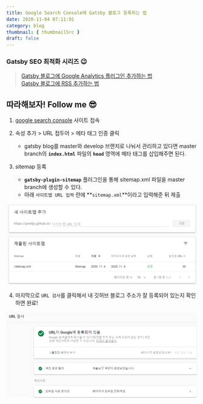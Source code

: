```yaml
---
title: Google Search Console에 Gatsby 블로그 등록하는 법
date: 2020-11-04 07:11:91
category: blog
thumbnail: { thumbnailSrc }
draft: false
---
```

### Gatsby  SEO 최적화 시리즈 😉  
> [Gatsby 블로그에 Google Analytics 플러그인 추가하는 법](https://janeljs.github.io/blog/google-analytics/)  
[Gatsby 블로그에 RSS 추가하는 법](https://janeljs.github.io/blog/rss/)


## 따라해보자! Follow me 😎
1. [google search console](https://search.google.com/search-console/about) 사이트 접속 

2. 속성 추가 > URL 접두어 > 메타 태그 인증 클릭 
	- gatsby blog를 master와 develop 브랜치로 나눠서 관리하고 있다면 master branch의 **`index.html`** 파일의 **`head`** 영역에 메타 태그를 삽입해주면 된다. 

3. sitemap 등록
	- **`gatsby-plugin-sitemap`** 플러그인을 통해 sitemap.xml 파일을 master branch에 생성할 수 있다. 
	- 아래 `사이트맵 URL 입력` 란에 **`sitemap.xml`**이라고 입력해준 뒤 제출

![sitemap](./images/sitemap.png)

4. 마지막으로 `URL 검사`를 클릭해서 내 깃허브 블로그 주소가 잘 등록되어 있는지 확인하면 완료! 

![url 검사](./images/urltest.png)


#
